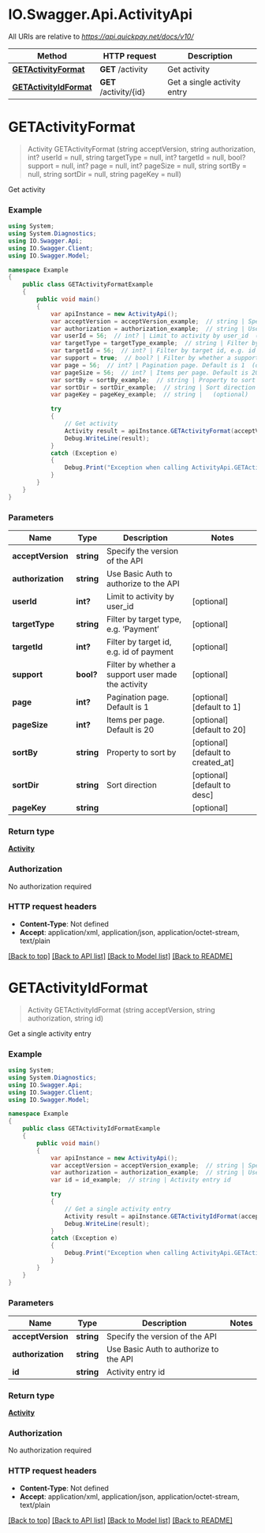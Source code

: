 # IO.Swagger.Api.ActivityApi

All URIs are relative to *https://api.quickpay.net/docs/v10/*

Method | HTTP request | Description
------------- | ------------- | -------------
[**GETActivityFormat**](ActivityApi.md#getactivityformat) | **GET** /activity | Get activity
[**GETActivityIdFormat**](ActivityApi.md#getactivityidformat) | **GET** /activity/{id} | Get a single activity entry


<a name="getactivityformat"></a>
# **GETActivityFormat**
> Activity GETActivityFormat (string acceptVersion, string authorization, int? userId = null, string targetType = null, int? targetId = null, bool? support = null, int? page = null, int? pageSize = null, string sortBy = null, string sortDir = null, string pageKey = null)

Get activity

 

### Example
```csharp
using System;
using System.Diagnostics;
using IO.Swagger.Api;
using IO.Swagger.Client;
using IO.Swagger.Model;

namespace Example
{
    public class GETActivityFormatExample
    {
        public void main()
        {
            var apiInstance = new ActivityApi();
            var acceptVersion = acceptVersion_example;  // string | Specify the version of the API 
            var authorization = authorization_example;  // string | Use Basic Auth to authorize to the API 
            var userId = 56;  // int? | Limit to activity by user_id  (optional) 
            var targetType = targetType_example;  // string | Filter by target type, e.g. ‘Payment’  (optional) 
            var targetId = 56;  // int? | Filter by target id, e.g. id of payment  (optional) 
            var support = true;  // bool? | Filter by whether a support user made the activity  (optional) 
            var page = 56;  // int? | Pagination page. Default is 1  (optional)  (default to 1)
            var pageSize = 56;  // int? | Items per page. Default is 20  (optional)  (default to 20)
            var sortBy = sortBy_example;  // string | Property to sort by  (optional)  (default to created_at)
            var sortDir = sortDir_example;  // string | Sort direction  (optional)  (default to desc)
            var pageKey = pageKey_example;  // string |   (optional) 

            try
            {
                // Get activity
                Activity result = apiInstance.GETActivityFormat(acceptVersion, authorization, userId, targetType, targetId, support, page, pageSize, sortBy, sortDir, pageKey);
                Debug.WriteLine(result);
            }
            catch (Exception e)
            {
                Debug.Print("Exception when calling ActivityApi.GETActivityFormat: " + e.Message );
            }
        }
    }
}
```

### Parameters

Name | Type | Description  | Notes
------------- | ------------- | ------------- | -------------
 **acceptVersion** | **string**| Specify the version of the API  | 
 **authorization** | **string**| Use Basic Auth to authorize to the API  | 
 **userId** | **int?**| Limit to activity by user_id  | [optional] 
 **targetType** | **string**| Filter by target type, e.g. ‘Payment’  | [optional] 
 **targetId** | **int?**| Filter by target id, e.g. id of payment  | [optional] 
 **support** | **bool?**| Filter by whether a support user made the activity  | [optional] 
 **page** | **int?**| Pagination page. Default is 1  | [optional] [default to 1]
 **pageSize** | **int?**| Items per page. Default is 20  | [optional] [default to 20]
 **sortBy** | **string**| Property to sort by  | [optional] [default to created_at]
 **sortDir** | **string**| Sort direction  | [optional] [default to desc]
 **pageKey** | **string**|   | [optional] 

### Return type

[**Activity**](Activity.md)

### Authorization

No authorization required

### HTTP request headers

 - **Content-Type**: Not defined
 - **Accept**: application/xml, application/json, application/octet-stream, text/plain

[[Back to top]](#) [[Back to API list]](../README.md#documentation-for-api-endpoints) [[Back to Model list]](../README.md#documentation-for-models) [[Back to README]](../README.md)

<a name="getactivityidformat"></a>
# **GETActivityIdFormat**
> Activity GETActivityIdFormat (string acceptVersion, string authorization, string id)

Get a single activity entry

 

### Example
```csharp
using System;
using System.Diagnostics;
using IO.Swagger.Api;
using IO.Swagger.Client;
using IO.Swagger.Model;

namespace Example
{
    public class GETActivityIdFormatExample
    {
        public void main()
        {
            var apiInstance = new ActivityApi();
            var acceptVersion = acceptVersion_example;  // string | Specify the version of the API 
            var authorization = authorization_example;  // string | Use Basic Auth to authorize to the API 
            var id = id_example;  // string | Activity entry id 

            try
            {
                // Get a single activity entry
                Activity result = apiInstance.GETActivityIdFormat(acceptVersion, authorization, id);
                Debug.WriteLine(result);
            }
            catch (Exception e)
            {
                Debug.Print("Exception when calling ActivityApi.GETActivityIdFormat: " + e.Message );
            }
        }
    }
}
```

### Parameters

Name | Type | Description  | Notes
------------- | ------------- | ------------- | -------------
 **acceptVersion** | **string**| Specify the version of the API  | 
 **authorization** | **string**| Use Basic Auth to authorize to the API  | 
 **id** | **string**| Activity entry id  | 

### Return type

[**Activity**](Activity.md)

### Authorization

No authorization required

### HTTP request headers

 - **Content-Type**: Not defined
 - **Accept**: application/xml, application/json, application/octet-stream, text/plain

[[Back to top]](#) [[Back to API list]](../README.md#documentation-for-api-endpoints) [[Back to Model list]](../README.md#documentation-for-models) [[Back to README]](../README.md)

